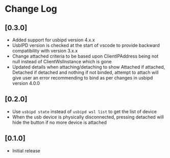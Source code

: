 # Change Log
## [0.3.0]
- Added support for usbipd version 4.x.x
- UsbIPD version is checked at the start of vscode to provide backward compatibility with version 3.x.x
- Change attached criteria to be based upon ClientIPAddress being not null instead of ClientWslInstance which is gone
- Updated details when attaching/detaching to show Attached if attached, Detached if detached and nothing if not binded, attempt to attach will give user an error recommending to bind as per changes in usbipd version 4.0.0
## [0.2.0]
- Use `usbipd state` instead of `usbipd wsl list` to get the list of device
- When the usb device is physically disconnected, pressing detached will hide the button if no more device is attached
## [0.1.0]
- Initial release
